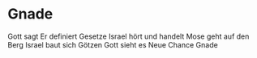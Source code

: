 # Gnade
Gott sagt
Er definiert Gesetze
Israel hört und handelt
Mose geht auf den Berg
Israel baut sich Götzen
Gott sieht es
Neue Chance
Gnade
